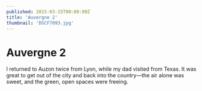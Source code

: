 ```yaml
---
published: 2015-03-15T00:00:00Z
title: 'Auvergne 2'
thumbnail: 'DSCF7093.jpg'
---
```

# Auvergne 2

I returned to Auzon twice from Lyon, while my dad visited from Texas. It was great to get out of the city and back into the country—the air alone was sweet, and the green, open spaces were freeing.

